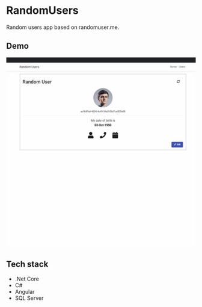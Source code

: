 # RandomUsers
Random users app based on randomuser.me.

## Demo
![](RandomUser.WebUI/wwwroot/RandomUsers.gif)

## Tech stack
* .Net Core
* C#
* Angular
* SQL Server

